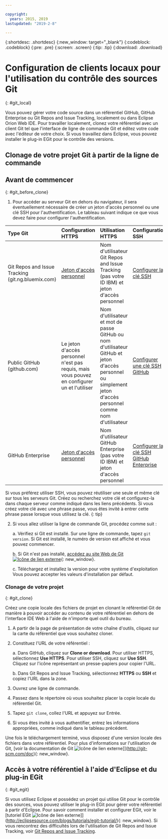```yaml
---

copyright:
  years: 2015, 2019
lastupdated: "2019-2-8"

---
```


{:shortdesc: .shortdesc}
{:new_window: target="_blank"}
{:codeblock: .codeblock}
{:pre: .pre}
{:screen: .screen}
{:tip: .tip}
{:download: .download}

# Configuration de clients locaux pour l'utilisation du contrôle des sources Git
{: #git_local}


Vous pouvez gérer votre code source dans un référentiel GitHub, GitHub Enterprise ou Git Repos and Issue Tracking, localement ou dans Eclipse Orion Web IDE. Pour travailler localement, clonez votre référentiel avec un client Git tel que l'interface de ligne de commande Git et éditez votre code avec l'éditeur de votre choix. Si vous travaillez dans Eclipse, vous pouvez installer le plug-in EGit pour le contrôle des versions.

## Clonage de votre projet Git à partir de la ligne de commande


## Avant de commencer
{: #git_before_clone}

1. Pour accéder au serveur Git en dehors du navigateur, il sera éventuellement nécessaire de créer un jeton d'accès personnel ou une clé SSH pour l'authentification. Le tableau suivant indique ce que vous devez faire pour configurer l'authentification.

| Type Git  | Configuration HTTPS | Utilisation HTTPS |  Configuration SSH |
|:-----------|:-------------|:------------|:-------------|
| Git Repos and Issue Tracking (git.ng.bluemix.com) | [Jeton d'accès personnel](/docs/services/ContinuousDelivery?topic=ContinuousDelivery-git_working#git_authentication) | Nom d'utilisateur Git Repos and Issue Tracking (pas votre ID IBM) et jeton d'accès personnel | [Configurer la clé SSH](/docs/services/ContinuousDelivery?topic=ContinuousDelivery-git_working#git_authentication) |
| Public GitHub (github.com) | Le jeton d'accès personnel n'est pas requis, mais vous pouvez en configurer un et l'utiliser | Nom d'utilisateur et mot de passe GitHub ou nom d'utilisateur GitHub et jeton d'accès personnel ou simplement jeton d'accès personnel comme nom d'utilisateur | [Configurer une clé SSH GitHub](https://help.github.com/articles/generating-a-new-ssh-key-and-adding-it-to-the-ssh-agent/) |
| GitHub Enterprise | [Jeton d'accès personnel](/docs/services/ghededicated?topic=ghededicated-gheded_getting_started#ghe_auth) | Nom d'utilisateur GitHub Enterprise (pas votre ID IBM) et jeton d'accès personnel | [Configurer la clé SSH GitHub Enterprise](/docs/services/ghededicated?topic=ghededicated-gheded_getting_started#ghe_auth) |

Si vous préférez utiliser SSH, vous pouvez réutiliser une seule et même clé sur tous les serveurs Git. Créez ou recherchez votre clé et configurez-la dans chaque serveur comme indiqué dans les liens précédents. Si vous créez votre clé avec une phrase passe, vous êtes invité à entrer cette phrase passe lorsque vous utilisez la clé.
{: tip}

2. Si vous allez utiliser la ligne de commande Git, procédez comme suit :

    a. Vérifiez si Git est installé. Sur une ligne de commande, tapez `git version`. Si Git est installé, le numéro de version est affiché et vous pouvez commencer.

    b. Si Git n'est pas installé, [accédez au site Web de Git ![Icône de lien externe](../../icons/launch-glyph.svg "Icône de lien externe")](http://git-scm.com/downloads){: new_window}.

    c. Téléchargez et installez la version pour votre système d'exploitation Vous pouvez accepter les valeurs d'installation par défaut.


### Clonage de votre projet
{: #git_clone}

Créez une copie locale des fichiers de projet en clonant le référentiel Git de manière à pouvoir accéder au contenu de votre référentiel en dehors de l'interface IDE Web à l'aide de n'importe quel outil du bureau.

1. A partir de la page de présentation de votre chaîne d'outils, cliquez sur la carte du référentiel que vous souhaitez cloner.

2. Constituez l'URL de votre référentiel :

   a. Dans GitHub, cliquez sur **Clone or download**. Pour utiliser HTTPS, sélectionnez **Use HTTPS**.  Pour utiliser SSH, cliquez sur **Use SSH**. Cliquez sur l'icône représentant un presse-papiers pour copier l'URL.

   b. Dans Git Repos and Issue Tracking, sélectionnez **HTTPS** ou **SSH** et copiez l'URL dans la zone.

3. Ouvrez une ligne de commande.

4. Passez dans le répertoire où vous souhaitez placer la copie locale du référentiel Git.

5. Tapez `git clone`, collez l'URL et appuyez sur Entrée.

6. Si vous êtes invité à vous authentifier, entrez les informations appropriées, comme indiqué dans le tableau précédent.


Une fois le téléchargement terminé, vous disposez d'une version locale des fichiers dans votre référentiel. Pour plus d'informations sur l'utilisation de Git, [voir la documentation de Git ![Icône de lien externe](../../icons/launch-glyph.svg "Icône de lien externe")]](http://git-scm.com/doc){: new_window}.


## Accès à votre référentiel à l'aide d'Eclipse et du plug-in EGit
{: #git_egit}

Si vous utilisez Eclipse et possédez un projet qui utilise Git pour le contrôle des sources, vous pouvez utiliser le plug-in EGit pour gérer votre référentiel à partir d'Eclipse. Pour savoir comment installer et configurer EGit, voir le [tutoriel EGit ![Icône de lien externe](../../icons/launch-glyph.svg "Icône de lien externe")]](http://eclipsesource.com/blogs/tutorials/egit-tutorial/){: new_window}.
Si vous rencontrez des difficultés lors de l'utilisation de Git Repos and Issue Tracking, voir [Git Repos and Issue Tracking](/docs/services/ContinuousDelivery?topic=ContinuousDelivery-git_working#git_local).
